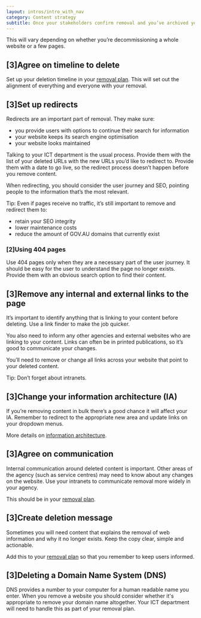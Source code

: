 ```yaml
---
layout: intros/intro_with_nav
category: Content strategy
subtitle: Once your stakeholders confirm removal and you’ve archived your content correctly, follow these steps when you take content off your website.
---
```


This will vary depending on whether you’re decommissioning a whole website or a few pages.

## [3]Agree on timeline to delete

Set up your deletion timeline in your [removal plan](../removal-plan/). This will set out the alignment of everything and everyone with your removal.

## [3]Set up redirects

Redirects are an important part of removal. They make sure:
- you provide users with options to continue their search for information  
- your website keeps its search engine optimisation
- your website looks maintained

Talking to your ICT department is the usual process. Provide them with the list of your deleted URLs with the new URLs you’d like to redirect to. Provide them with a date to go live, so the redirect process doesn’t happen before you remove content.

When redirecting, you should consider the user journey and SEO, pointing people to the information that’s the most relevant.

Tip: Even if pages receive no traffic, it’s still important to remove and redirect them to:
- retain your SEO integrity
- lower maintenance costs
- reduce the amount of GOV.AU domains that currently exist

### [2]Using 404 pages

Use 404 pages only when they are a necessary part of the user journey. It should be easy for the user to understand the page no longer exists. Provide them with an obvious search option to find their content.

## [3]Remove any internal and external links to the page

It’s important to identify anything that is linking to your content before deleting. Use a link finder to make the job quicker.

You also need to inform any other agencies and external websites who are linking to your content. Links can often be in printed publications, so it’s good to communicate your changes.

You’ll need to remove or change all links across your website that point to your deleted content.

Tip: Don’t forget about intranets.

## [3]Change your information architecture (IA)

If you’re removing content in bulk there’s a good chance it will affect your IA. Remember to redirect to the appropriate new area and update links on your dropdown menus.

More details on [information architecture](/content-strategy/information-architecture/).

## [3]Agree on communication

Internal communication around deleted content is important. Other areas of the agency (such as service centres) may need to know about any changes on the website. Use your intranets to communicate removal more widely in your agency.

This should be in your [removal plan](../removal-plan/).

## [3]Create deletion message

Sometimes you will need content that explains the removal of web information and why it no longer exists. Keep the copy clear, simple and actionable.

Add this to your [removal plan](../removal-plan/) so that you remember to keep users informed.

## [3]Deleting a Domain Name System (DNS)

DNS provides a number to your computer for a human readable name you enter. When you remove a website you should consider whether it's appropriate to remove your domain name altogether. Your ICT department will need to handle this as part of your removal plan.
